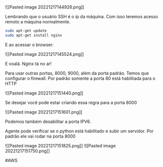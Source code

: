 
![[Pasted image 20221217144926.png]]

Lembrando que o usuário SSH é o ip da máquina.
Com isso teremos acesso remoto a máquina normalmente. 

```bash
sudo apt-get update
sudo apt-get install nginx
```

E ao acessar o browser:

![[Pasted image 20221217145524.png]]

E voalá. Nginx tá no ar!

Para usar outras portas, 8000, 9000, além da porta padrão. Temos que configurar o firewall. 
Por padrão somente a porta 80 está habilitada para o HTTP

![[Pasted image 20221217151440.png]]

Se desejar você pode estar criando essa regra para a porta 8000

![[Pasted image 20221217151601.png]]

Podemos também desabilitar a porta IPV6.

Agente pode verificar se o python está habilitado e subir um servidor. Por padrão ele vai rodar na porta 8000

![[Pasted image 20221217151825.png]]
![[Pasted image 20221217151750.png]]

#AWS